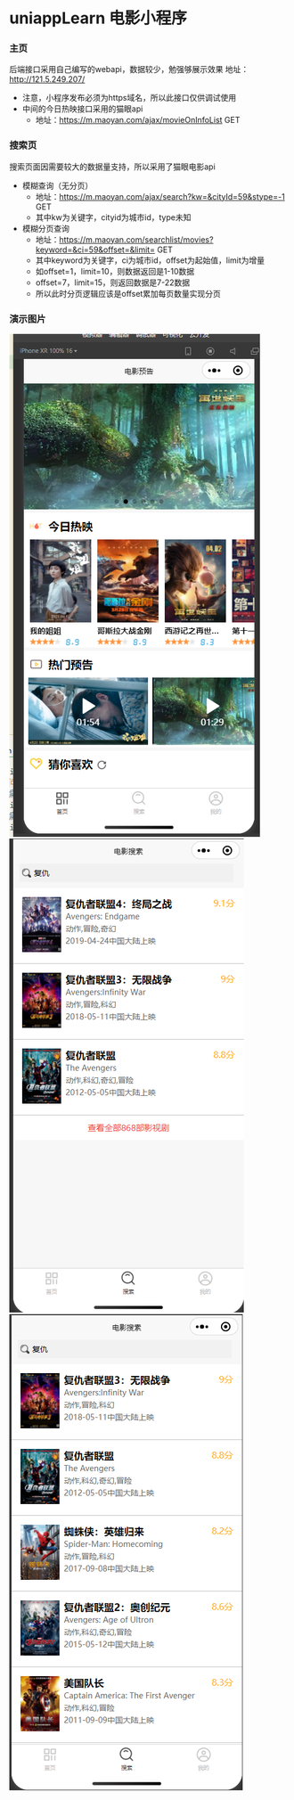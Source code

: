 # uniappLearn 电影小程序

### 主页
后端接口采用自己编写的webapi，数据较少，勉强够展示效果
地址：http://121.5.249.207/

+ 注意，小程序发布必须为https域名，所以此接口仅供调试使用
+ 中间的今日热映接口采用的猫眼api
  - 地址：https://m.maoyan.com/ajax/movieOnInfoList GET

### 搜索页
搜索页面因需要较大的数据量支持，所以采用了猫眼电影api
+ 模糊查询（无分页）
  - 地址：https://m.maoyan.com/ajax/search?kw=&cityId=59&stype=-1 GET
  - 其中kw为关键字，cityid为城市id，type未知
+ 模糊分页查询
  - 地址：https://m.maoyan.com/searchlist/movies?keyword=&ci=59&offset=&limit= GET
  - 其中keyword为关键字，ci为城市id，offset为起始值，limit为增量
  - 如offset=1，limit=10，则数据返回是1-10数据
  - offset=7，limit=15，则返回数据是7-22数据
  - 所以此时分页逻辑应该是offset累加每页数量实现分页
### 演示图片
![](https://github.com/ZhangWY0724/uniappLearn/blob/main/%E6%BC%94%E7%A4%BA%E5%9B%BE%E7%89%87/index.png)
![](https://github.com/ZhangWY0724/uniappLearn/blob/main/%E6%BC%94%E7%A4%BA%E5%9B%BE%E7%89%87/search.png)
![](https://github.com/ZhangWY0724/uniappLearn/blob/main/%E6%BC%94%E7%A4%BA%E5%9B%BE%E7%89%87/search2.png)
